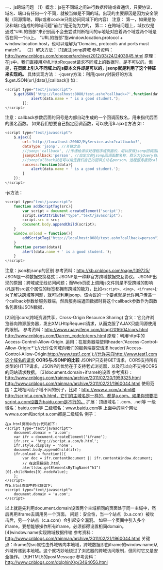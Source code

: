 <!-- 
    Author:Triangel
    Email:linjinxia_ya@163.com
    Time:2016/09/01
 -->
一、js跨域问题
（1）概念：js在不同域之间进行数据传输或者通信，只要协议、域名、端口有任何一个不同，就被当做是不同的域。出现的主要原因是因为安全限制（同源策略，即js或者cookie只能访问同域下的内容）
注意：
第一，如果是协议和端口造成的跨域问题“前台”是无能为力的，
第二：在跨域问题上，域仅仅是通过“URL的首部”来识别而不会去尝试判断相同的ip地址对应着两个域或两个域是否在同一个ip上。
“URL的首部”指window.location.protocol + window.location.host，也可以理解为“Domains, protocols and ports must match”。
（2）解决方法：
[1]通过jsonp跨域
参考资料：http://www.cnblogs.com/chopper/archive/2012/03/24/2403945.html
原理：在js中，我们直接用XMLHttpRequest请求不同域上的数据时，是不可以的。但是，**在页面上引入不同域上的js脚本文件却是可以的，jsonp就是利用了这个特征来实现的。**
具体实现方法：
-jquery方法：利用jquery封装好的方法$.getJSON(url,[data],[callback])
如：
```javascript
<script type="text/javascript">
    $.getJSON('http://localhost:8080/test.ashx?callback=?',function(data){
            alert(data.name + " is a good student.");
        });
</script>
```
注意：callback参数后面的问号是内部自动生成的一个回调函数名，用来指代后面的匿名函数。
如果我们想要自己指定回调函数，可以使用$.ajax()方法
如：
```javascript
<script type="text/javascript">
    $.ajax({
        url:'http://localhost:20002/MyService.ashx?callback=?',
        dataType:'jsonp', //关键之处
        //jsonp:'callback', //传递给请求处理程序或页面的，用以获得jsonp回调函数名的参数名(一般默认为:callback)
        jsonpCallback:'person', //自定义的jsonp回调函数名称，默认为jQuery自动生成的随机函数名，也可以写"?"，jQuery会自动为你处理数据
        //jsonpCallback就是可以指定我们自己的回调方法名person，远程服务接受callback参数的值就不再是自动生成的回调名，而是person。dataType是指定按照JSOPN方式访问远程服务
        success:function(data){
            alert(data.name + ' is a good student.');
        }
    });
</script>
```
-js方法：
```javascript
<script type="text/javascript">
    function addScriptTag(src){
        var script = document.createElement('script');
        script.setAttribute("type","text/javascript");
        script.src = src;
        document.body.appendChild(script);
    }
    window.onload = function(){
        addScriptTag("http://localhost:8080/test.ashx?callback=person");
    }
    function person(data){
        alert(data.name + ' is a good student.');
    }
</script>
```
注意：json和jsonp的区别
参考资料：http://kb.cnblogs.com/page/139725/
JSON是一种数据交换格式；JSONP是一种非官方跨域数据交互协议。
    JSONP出现的原因：跨域或无线访问问题；而Web页面上调用js文件则是不受跨域的影响(凡是有src这个属性的标签都拥有跨域的能力，比如```<script>、<img>、<iframe>```);为了解决跨域等问题，就可以利用jsonp，该协议的一个要点就是允许用户传递一个callback参数给服务器端，然后服务端返回数据时将这个callback参数作为函数名包裹住JSON数据，

[2]利用cors(跨域资源共享，Cross-Origin Resource Sharing)
含义：它允许浏览器向跨源服务器，发出XMLHttpRequest请求，从而克服了AJAX只能同源使用的限制。
参考资料：http://www.ruanyifeng.com/blog/2016/04/cors.html
          http://www.cnblogs.com/Darren_code/p/cors.html
原理：利用http中的Access-Control-Allow-Origin.
运用：在服务器端使用header('Access-Control-Allow-Origin:*');//允许任何域向我们的服务端提交请求
header('Access-Control-Allow-Origin:http://www.test1.com');//允许来自http://www.test1.com这个域名的请求
**CORS与JSONP的比较**
JSONP只支持GET请求，CORS支持所有类型的HTTP请求，JSONP的优势在于支持老式浏览器，以及可以向不支持CORS的网站请求数据。
[3]document.domain+iframe的设置
参考资料：http://www.cnblogs.com/rainman/archive/2011/02/20/1959325.html
          http://www.cnblogs.com/rainman/archive/2011/02/21/1960044.html
使用范围：主域相同而子域不同的例子，比如：http://www.a.com/a.html和http://script.a.com/b.html，它们的主域名是一样的，都是a.com。如果你想要把script.a.com设置为baidu.com是不行的。
扩展：顶级域名：.com、.net等
      一级域名：baidu.com等
      二级域名：www.baidu.com等
上面中的两个网址www.a.com和script.a.com都是二级域名
例子：
```script
在a.html页面中的js代码如下：
<script type="text/javascript">
    document.domain = 'a.com';
    var ifr = document.createElement('iframe');
    ifr.src = 'http://script.a.com/b.html';
    ifr.style.display = 'none';
    document.body.appendChild(ifr);
    ifr.onload = function(){
        var doc = ifr.contentDocument || ifr.contentWindow.document;
        // 在这里操纵b.html
        alert(doc.getElementsByTagName("h1")[0].childNodes[0].nodeValue);
    };
</script>
在b.html页面中的代码如下:
<script type="text/javascript">
    document.domain = 'a.com';
</script>
```
以上就是先利用document.domain设置两个主域相同的页面处于同一主域中，然后再用iframe去调用另一个页面。
问题：安全性，当一个站点（b.a.com）被攻击后，另一个站点（c.a.com）会引起安全漏洞。
如果一个页面中引入多个iframe，要想能够操作所有iframe，必须都得设置相同domain。
[4]window.name实现跨域数据传输
参考资料：http://www.cnblogs.com/rainman/archive/2011/02/21/1960044.html
关键点：iframe的src属性由外域转向本地域，跨域数据即由iframe的window.name从外域传递到本地域。这个就巧妙地绕过了浏览器的跨域访问限制，但同时它又是安全操作。
[5]HTML5的postMessage
参考资料：http://www.cnblogs.com/dolphinX/p/3464056.html




